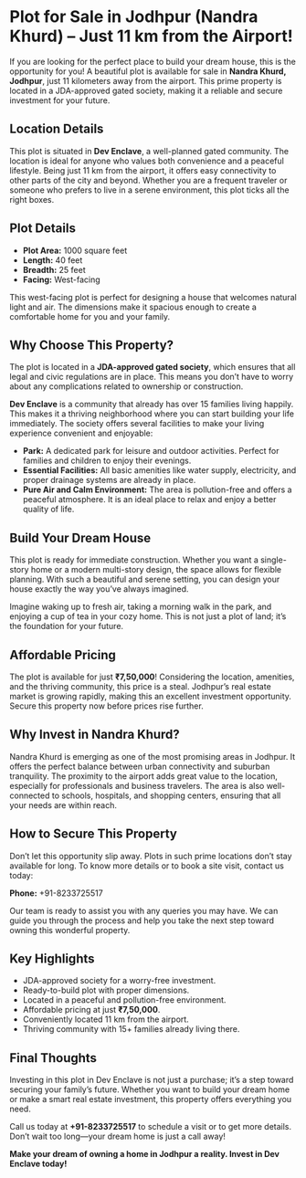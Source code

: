 # **Plot for Sale in Jodhpur (Nandra Khurd) – Just 11 km from the Airport!**

If you are looking for the perfect place to build your dream house, this is the opportunity for you! A beautiful plot is available for sale in **Nandra Khurd, Jodhpur**, just 11 kilometers away from the airport. This prime property is located in a JDA-approved gated society, making it a reliable and secure investment for your future.

## **Location Details**
This plot is situated in **Dev Enclave**, a well-planned gated community. The location is ideal for anyone who values both convenience and a peaceful lifestyle. Being just 11 km from the airport, it offers easy connectivity to other parts of the city and beyond. Whether you are a frequent traveler or someone who prefers to live in a serene environment, this plot ticks all the right boxes.

## **Plot Details**
- **Plot Area:** 1000 square feet  
- **Length:** 40 feet  
- **Breadth:** 25 feet  
- **Facing:** West-facing  

This west-facing plot is perfect for designing a house that welcomes natural light and air. The dimensions make it spacious enough to create a comfortable home for you and your family.

## **Why Choose This Property?**
The plot is located in a **JDA-approved gated society**, which ensures that all legal and civic regulations are in place. This means you don’t have to worry about any complications related to ownership or construction.

**Dev Enclave** is a community that already has over 15 families living happily. This makes it a thriving neighborhood where you can start building your life immediately. The society offers several facilities to make your living experience convenient and enjoyable:

- **Park:** A dedicated park for leisure and outdoor activities. Perfect for families and children to enjoy their evenings.
- **Essential Facilities:** All basic amenities like water supply, electricity, and proper drainage systems are already in place.
- **Pure Air and Calm Environment:** The area is pollution-free and offers a peaceful atmosphere. It is an ideal place to relax and enjoy a better quality of life.

## **Build Your Dream House**
This plot is ready for immediate construction. Whether you want a single-story home or a modern multi-story design, the space allows for flexible planning. With such a beautiful and serene setting, you can design your house exactly the way you’ve always imagined.

Imagine waking up to fresh air, taking a morning walk in the park, and enjoying a cup of tea in your cozy home. This is not just a plot of land; it’s the foundation for your future.

## **Affordable Pricing**
The plot is available for just **₹7,50,000**! Considering the location, amenities, and the thriving community, this price is a steal. Jodhpur’s real estate market is growing rapidly, making this an excellent investment opportunity. Secure this property now before prices rise further.

## **Why Invest in Nandra Khurd?**
Nandra Khurd is emerging as one of the most promising areas in Jodhpur. It offers the perfect balance between urban connectivity and suburban tranquility. The proximity to the airport adds great value to the location, especially for professionals and business travelers. The area is also well-connected to schools, hospitals, and shopping centers, ensuring that all your needs are within reach.

## **How to Secure This Property**
Don’t let this opportunity slip away. Plots in such prime locations don’t stay available for long. To know more details or to book a site visit, contact us today:

**Phone:** +91-8233725517  

Our team is ready to assist you with any queries you may have. We can guide you through the process and help you take the next step toward owning this wonderful property.

## **Key Highlights**
- JDA-approved society for a worry-free investment.
- Ready-to-build plot with proper dimensions.
- Located in a peaceful and pollution-free environment.
- Affordable pricing at just **₹7,50,000**.
- Conveniently located 11 km from the airport.
- Thriving community with 15+ families already living there.

## **Final Thoughts**
Investing in this plot in Dev Enclave is not just a purchase; it’s a step toward securing your family’s future. Whether you want to build your dream home or make a smart real estate investment, this property offers everything you need.

Call us today at **+91-8233725517** to schedule a visit or to get more details. Don’t wait too long—your dream home is just a call away!

**Make your dream of owning a home in Jodhpur a reality. Invest in Dev Enclave today!**

